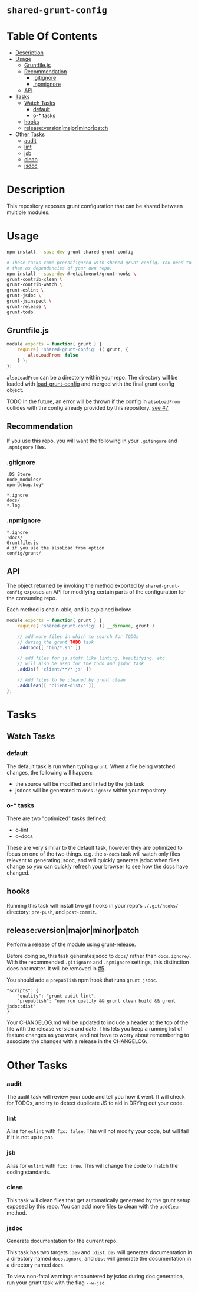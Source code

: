 `shared-grunt-config`
=====================

# Table Of Contents

<!-- toc -->

- [Description](#description)
- [Usage](#usage)
  - [Gruntfile.js](#gruntfilejs)
  - [Recommendation](#recommendation)
    - [.gitignore](#gitignore)
    - [.npmignore](#npmignore)
  - [API](#api)
- [Tasks](#tasks)
  - [Watch Tasks](#watch-tasks)
    - [default](#default)
    - [o-* tasks](#o--tasks)
  - [hooks](#hooks)
  - [release:version|major|minor|patch](#releaseversionmajorminorpatch)
- [Other Tasks](#other-tasks)
    - [audit](#audit)
    - [lint](#lint)
    - [jsb](#jsb)
    - [clean](#clean)
    - [jsdoc](#jsdoc)

<!-- tocstop -->

# Description

This repository exposes grunt configuration that can be shared between multiple
modules.

# Usage

```bash 
npm install --save-dev grunt shared-grunt-config

# These tasks come preconfigured with shared-grunt-config. You need to install
# them as dependencies of your own repo.
npm install --save-dev @retailmenot/grunt-hooks \
grunt-contrib-clean \
grunt-contrib-watch \
grunt-eslint \
grunt-jsdoc \
grunt-jsinspect \
grunt-release \
grunt-todo
```

## Gruntfile.js

```javascript
module.exports = function( grunt ) {
    require( 'shared-grunt-config' )( grunt, {
        alsoLoadFrom: false
    } );
};
```

`alsoLoadFrom` can be a directory within your repo. The directory will be loaded
with [load-grunt-config](https://github.com/firstandthird/load-grunt-config)
and merged with the final grunt config object.

TODO In the future, an error will be thrown if the config in `alsoLoadFrom`
     collides with the config already provided by this repository.
     [see #7](https://github.com/lzilioli/shared-grunt-config/issues/7)


## Recommendation

If you use this repo, you will want the following in your `.gitingore` and
`.npmignore` files.

### .gitignore

```
.DS_Store
node_modules/
npm-debug.log*

*.ignore
docs/
*.log
```

### .npmignore

```
*.ignore
!docs/
Gruntfile.js
# if you use the alsoLoad from option
config/grunt/
```


## API

The object returned by invoking the method exported by `shared-grunt-config`
exposes an API for modifying certain parts of the configuration for the
consuming repo.

Each method is chain-able, and is explained below:

```javascript
module.exports = function( grunt ) {
    require( 'shared-grunt-config' )( __dirname, grunt )

    // add more files in which to search for TODOs
    // during the grunt TODO task
    .addTodo([ 'bin/*.sh' ])

    // add files for js stuff like linting, beautifying, etc.
    // will also be used for the todo and jsdoc task
    .addJs([ 'client/**/*.js' ])

    // Add files to be cleaned by grunt clean
    .addClean([ 'client-dist/' ]);
};
```

# Tasks

## Watch Tasks

### default

The default task is run when typing `grunt`. When a file being watched changes,
the following will happen:

- the source will be modified and linted by the `jsb` task
- jsdocs will be generated to `docs.ignore` within your repository

### o-* tasks

There are two "optimized" tasks defined:

- o-lint
- o-docs

These are very similar to the default task, however they are optimized to focus
on one of the two things. e.g. the `o-docs` task will watch only files
relevant to generating jsdoc, and will quickly generate jsdoc when files change
so you can quickly refresh your browser to see how the docs have changed.

## hooks

Running this task will install two git hooks in your repo's `./.git/hooks/`
directory: `pre-push`, and `post-commit`.

## release:version|major|minor|patch

Perform a release of the module using
[grunt-release](https://github.com/geddski/grunt-release).

Before doing so, this task generatesjsdoc to `docs/` rather than `docs.ignore/`.
With the recommended `.gitignore` and `.npmignore` settings, this distinction
does not matter. It will be removed in
[#5](https://github.com/lzilioli/shared-grunt-config/issues/5).

You should add a `prepublish` npm hook that runs `grunt jsdoc`.

```
"scripts": {
    "quality": "grunt audit lint",
    "prepublish": "npm run quality && grunt clean build && grunt jsdoc:dist"
}
```

Your CHANGELOG.md will be updated to include a header at the top of the file
with the release version and date. This lets you keep a running list of feature
changes as you work, and not have to worry about remembering to associate the
changes with a release in the CHANGELOG.

# Other Tasks

### audit

The audit task will review your code and tell you how it went. It will check for
TODOs, and try to detect duplicate JS to aid in DRYing out your code.

### lint

Alias for `eslint` with `fix: false`. This will not modify your code, but will
fail if it is not up to par.

### jsb

Alias for `eslint` with `fix: true`. This will change the code to match the
coding standards.

### clean

This task will clean files that get automatically generated by the grunt setup
exposed by this repo. You can add more files to clean with the `addClean` method.

### jsdoc

Generate documentation for the current repo.

This task has two targets `:dev` and `:dist`. `dev` will generate documentation
in a directory named `docs.ignore`, and `dist` will generate the documentation
in a directory named `docs`.

To view non-fatal warnings encountered by jsdoc during doc generation, run your
grunt task with the flag  `--w-jsd`.

